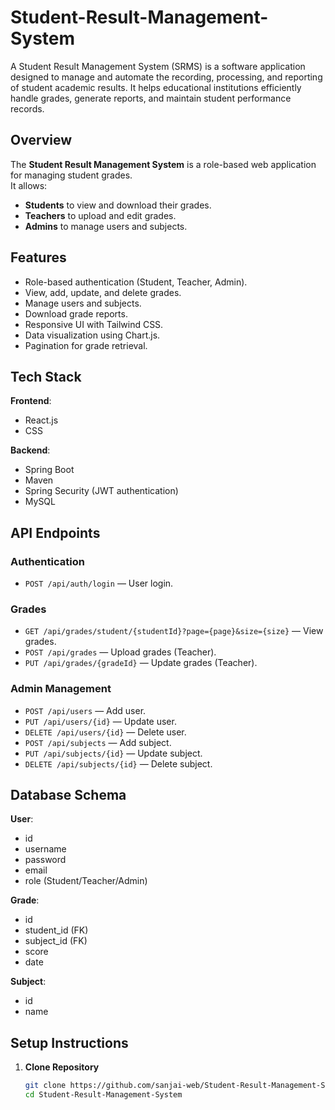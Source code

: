 # Student-Result-Management-System
 A Student Result Management System (SRMS) is a software application designed to manage and automate the recording, processing, and reporting of student academic results. It helps educational institutions efficiently handle grades, generate reports, and maintain student performance records.

## Overview
The **Student Result Management System** is a role-based web application for managing student grades.  
It allows:
- **Students** to view and download their grades.
- **Teachers** to upload and edit grades.
- **Admins** to manage users and subjects.

## Features
- Role-based authentication (Student, Teacher, Admin).
- View, add, update, and delete grades.
- Manage users and subjects.
- Download grade reports.
- Responsive UI with Tailwind CSS.
- Data visualization using Chart.js.
- Pagination for grade retrieval.

## Tech Stack
**Frontend**:
- React.js
- CSS

**Backend**:
- Spring Boot
- Maven
- Spring Security (JWT authentication)
- MySQL

## API Endpoints
### Authentication
- `POST /api/auth/login` — User login.

### Grades
- `GET /api/grades/student/{studentId}?page={page}&size={size}` — View grades.
- `POST /api/grades` — Upload grades (Teacher).
- `PUT /api/grades/{gradeId}` — Update grades (Teacher).

### Admin Management
- `POST /api/users` — Add user.
- `PUT /api/users/{id}` — Update user.
- `DELETE /api/users/{id}` — Delete user.
- `POST /api/subjects` — Add subject.
- `PUT /api/subjects/{id}` — Update subject.
- `DELETE /api/subjects/{id}` — Delete subject.

## Database Schema
**User**:
- id
- username
- password
- email
- role (Student/Teacher/Admin)

**Grade**:
- id
- student_id (FK)
- subject_id (FK)
- score
- date

**Subject**:
- id
- name

## Setup Instructions
1. **Clone Repository**
   ```bash
   git clone https://github.com/sanjai-web/Student-Result-Management-System.git
   cd Student-Result-Management-System
